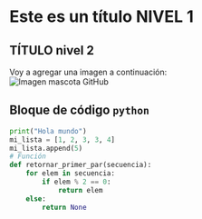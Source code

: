 # Este es un título NIVEL 1
## TÍTULO nivel 2
Voy a agregar una imagen a continuación:  
![Imagen mascota GitHub](https://github.com/user-attachments/assets/c590e459-3ff7-4852-800e-5505b7f869d7)
## Bloque de código `python`

```python
print("Hola mundo")
mi_lista = [1, 2, 3, 3, 4]
mi_lista.append(5)
# Función
def retornar_primer_par(secuencia):
    for elem in secuencia:
        if elem % 2 == 0:
            return elem
    else:
        return None
```
